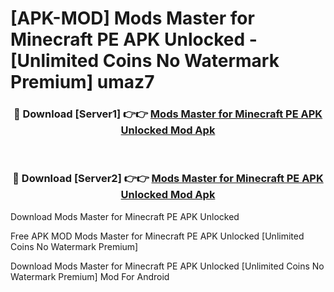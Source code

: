 # [APK-MOD] Mods Master for Minecraft PE APK Unlocked - [Unlimited Coins No Watermark Premium] umaz7



<div align="center">
<h3>🔴 Download [Server1] 👉👉 <a href="https://momento.my/?title=Mods_Master_for_Minecraft_PE_APK_Unlocked">Mods Master for Minecraft PE APK Unlocked Mod Apk</a></h3><br>

<h3>🔴 Download [Server2] 👉👉 <a href="https://momento.my/?title=Mods_Master_for_Minecraft_PE_APK_Unlocked">Mods Master for Minecraft PE APK Unlocked Mod Apk</a></h3>
</div>



Download Mods Master for Minecraft PE APK Unlocked 

Free APK MOD Mods Master for Minecraft PE APK Unlocked [Unlimited Coins No Watermark Premium]

Download Mods Master for Minecraft PE APK Unlocked [Unlimited Coins No Watermark Premium] Mod For Android
